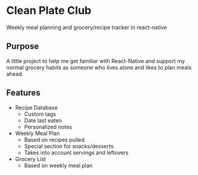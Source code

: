 # Clean Plate Club
Weekly meal planning and grocery/recipe tracker in react-native

## Purpose
A little project to help me get familiar with React-Native and support my normal grocery habits as someone who lives alone and likes to plan meals ahead.

## Features
- Recipe Database
  - Custom tags
  - Date last eaten
  - Personalized notes
- Weekly Meal Plan
  - Based on recipes pulled
  - Special section for snacks/desserts
  - Takes into account servings and leftovers
- Grocery List
  - Based on weekly meal plan